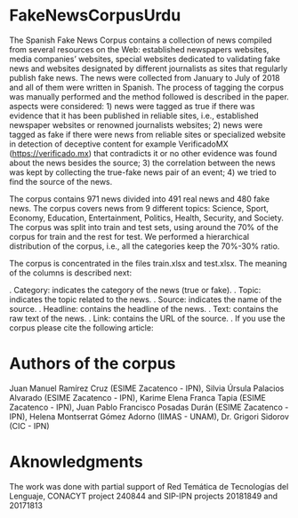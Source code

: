 # FakeNewsCorpusUrdu
The Spanish Fake News Corpus contains a collection of news compiled from several resources on the Web: established newspapers websites, media companies’ websites, special websites dedicated to validating fake news and websites designated by different journalists as sites that regularly publish fake news. The news were collected from January to July of 2018 and all of them were written in Spanish. The process of tagging the corpus was manually performed and the method followed is described in the paper. aspects were considered: 1) news were tagged as true if there was evidence that it has been published in reliable sites, i.e., established newspaper websites or renowned journalists websites; 2) news were tagged as fake if there were news from reliable sites or specialized website in detection of deceptive content for example VerificadoMX (https://verificado.mx) that contradicts it or no other evidence was found about the news besides the source; 3) the correlation between the news was kept by collecting the true-fake news pair of an event; 4) we tried to find the source of the news.

The corpus contains 971 news divided into 491 real news and 480 fake news. The corpus covers news from 9 different topics: Science, Sport, Economy, Education, Entertainment, Politics, Health, Security, and Society. The corpus was split into train and test sets, using around the 70% of the corpus for train and the rest for test. We performed a hierarchical distribution of the corpus, i.e., all the categories keep the 70%-30% ratio.

The corpus is concentrated in the files train.xlsx and test.xlsx. The meaning of the columns is described next:

. Category: indicates the category of the news (true or fake).
. Topic: indicates the topic related to the news.
. Source: indicates the name of the source.
. Headline: contains the headline of the news.
. Text: contains the raw text of the news.
. Link: contains the URL of the source.
. If you use the corpus please cite the following article:

# Authors of the corpus
Juan Manuel Ramírez Cruz (ESIME Zacatenco - IPN), Silvia Úrsula Palacios Alvarado (ESIME Zacatenco - IPN), Karime Elena Franca Tapia (ESIME Zacatenco - IPN), Juan Pablo Francisco Posadas Durán (ESIME Zacatenco - IPN), Helena Montserrat Gómez Adorno (IIMAS - UNAM), Dr. Grigori Sidorov (CIC - IPN)

# Aknowledgments
The work was done with partial support of Red Temática de Tecnologías del Lenguaje, CONACYT project 240844 and SIP-IPN projects 20181849 and 20171813
